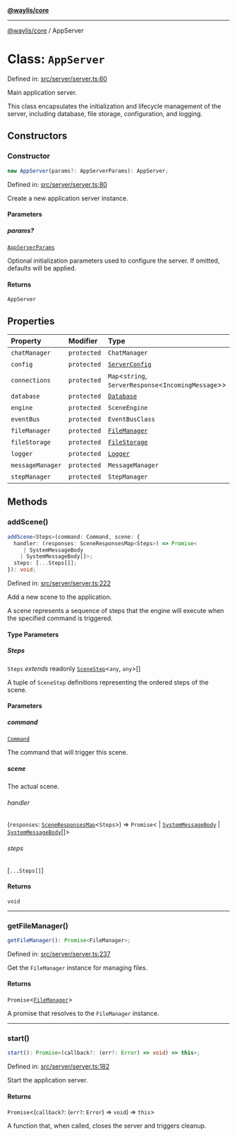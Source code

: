 [**@waylis/core**](../index.md)

***

[@waylis/core](../index.md) / AppServer

# Class: `AppServer`

Defined in: [src/server/server.ts:60](https://github.com/waylis/core/blob/cf814abeb0d255c46b018529492ef3597811d428/src/server/server.ts#L60)

Main application server.

This class encapsulates the initialization and lifecycle management
of the server, including database, file storage, configuration, and logging.

## Constructors

### Constructor

```ts
new AppServer(params?: AppServerParams): AppServer;
```

Defined in: [src/server/server.ts:80](https://github.com/waylis/core/blob/cf814abeb0d255c46b018529492ef3597811d428/src/server/server.ts#L80)

Create a new application server instance.

#### Parameters

##### params?

[`AppServerParams`](../interfaces/AppServerParams.md)

Optional initialization parameters used to configure
  the server. If omitted, defaults will be applied.

#### Returns

`AppServer`

## Properties

| Property | Modifier | Type | Default value | Defined in |
| :------ | :------ | :------ | :------ | :------ |
| <a id="chatmanager"></a> `chatManager` | `protected` | `ChatManager` | `undefined` | [src/server/server.ts:65](https://github.com/waylis/core/blob/cf814abeb0d255c46b018529492ef3597811d428/src/server/server.ts#L65) |
| <a id="config"></a> `config` | `protected` | [`ServerConfig`](../interfaces/ServerConfig.md) | `defaultConfig` | [src/server/server.ts:61](https://github.com/waylis/core/blob/cf814abeb0d255c46b018529492ef3597811d428/src/server/server.ts#L61) |
| <a id="connections"></a> `connections` | `protected` | `Map`\<`string`, `ServerResponse`\<`IncomingMessage`\>\> | `undefined` | [src/server/server.ts:72](https://github.com/waylis/core/blob/cf814abeb0d255c46b018529492ef3597811d428/src/server/server.ts#L72) |
| <a id="database"></a> `database` | `protected` | [`Database`](../interfaces/Database.md) | `undefined` | [src/server/server.ts:62](https://github.com/waylis/core/blob/cf814abeb0d255c46b018529492ef3597811d428/src/server/server.ts#L62) |
| <a id="engine"></a> `engine` | `protected` | `SceneEngine` | `undefined` | [src/server/server.ts:70](https://github.com/waylis/core/blob/cf814abeb0d255c46b018529492ef3597811d428/src/server/server.ts#L70) |
| <a id="eventbus"></a> `eventBus` | `protected` | `EventBusClass` | `undefined` | [src/server/server.ts:71](https://github.com/waylis/core/blob/cf814abeb0d255c46b018529492ef3597811d428/src/server/server.ts#L71) |
| <a id="filemanager"></a> `fileManager` | `protected` | [`FileManager`](../interfaces/FileManager.md) | `undefined` | [src/server/server.ts:64](https://github.com/waylis/core/blob/cf814abeb0d255c46b018529492ef3597811d428/src/server/server.ts#L64) |
| <a id="filestorage"></a> `fileStorage` | `protected` | [`FileStorage`](../interfaces/FileStorage.md) | `undefined` | [src/server/server.ts:63](https://github.com/waylis/core/blob/cf814abeb0d255c46b018529492ef3597811d428/src/server/server.ts#L63) |
| <a id="logger"></a> `logger` | `protected` | [`Logger`](../interfaces/Logger.md) | `undefined` | [src/server/server.ts:68](https://github.com/waylis/core/blob/cf814abeb0d255c46b018529492ef3597811d428/src/server/server.ts#L68) |
| <a id="messagemanager"></a> `messageManager` | `protected` | `MessageManager` | `undefined` | [src/server/server.ts:66](https://github.com/waylis/core/blob/cf814abeb0d255c46b018529492ef3597811d428/src/server/server.ts#L66) |
| <a id="stepmanager"></a> `stepManager` | `protected` | `StepManager` | `undefined` | [src/server/server.ts:67](https://github.com/waylis/core/blob/cf814abeb0d255c46b018529492ef3597811d428/src/server/server.ts#L67) |

## Methods

### addScene()

```ts
addScene<Steps>(command: Command, scene: {
  handler: (responses: SceneResponsesMap<Steps>) => Promise<
     | SystemMessageBody
    | SystemMessageBody[]>;
  steps: [...Steps[]];
}): void;
```

Defined in: [src/server/server.ts:222](https://github.com/waylis/core/blob/cf814abeb0d255c46b018529492ef3597811d428/src/server/server.ts#L222)

Add a new scene to the application.

A scene represents a sequence of steps that the engine will execute
when the specified command is triggered.

#### Type Parameters

##### Steps

`Steps` *extends* readonly [`SceneStep`](../interfaces/SceneStep.md)\<`any`, `any`\>[]

A tuple of `SceneStep` definitions representing
  the ordered steps of the scene.

#### Parameters

##### command

[`Command`](../interfaces/Command.md)

The command that will trigger this scene.

##### scene

The actual scene.

###### handler

(`responses`: [`SceneResponsesMap`](../type-aliases/SceneResponsesMap.md)\<`Steps`\>) => `Promise`\<
  \| [`SystemMessageBody`](../type-aliases/SystemMessageBody.md)
  \| [`SystemMessageBody`](../type-aliases/SystemMessageBody.md)[]\>

###### steps

\[`...Steps[]`\]

#### Returns

`void`

***

### getFileManager()

```ts
getFileManager(): Promise<FileManager>;
```

Defined in: [src/server/server.ts:237](https://github.com/waylis/core/blob/cf814abeb0d255c46b018529492ef3597811d428/src/server/server.ts#L237)

Get the `FileManager` instance for managing files.

#### Returns

`Promise`\<[`FileManager`](../interfaces/FileManager.md)\>

A promise that resolves to the `FileManager` instance.

***

### start()

```ts
start(): Promise<(callback?: (err?: Error) => void) => this>;
```

Defined in: [src/server/server.ts:182](https://github.com/waylis/core/blob/cf814abeb0d255c46b018529492ef3597811d428/src/server/server.ts#L182)

Start the application server.

#### Returns

`Promise`\<(`callback?`: (`err?`: `Error`) => `void`) => `this`\>

A function that, when called, closes the server and triggers cleanup.
